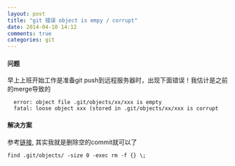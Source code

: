 ```yaml
---
layout: post
title: "git 错误 object is empy / corrupt"
date: 2014-04-10 14:12
comments: true
categories: git
---
```

#### 问题

早上上班开始工作是准备git push到远程服务器时，出现下面错误！我估计是之前的merge导致的

```shell
  error: object file .git/objects/xx/xxx is empty
  fatal: loose object xxx (stored in .git/objects/xx/xxx is corrupt
```
#### 解决方案

参考[链接](http://vincesalvino.blogspot.jp/2013/08/git-empty-files-corrupt-objects-and.html), 其实我就是删除空的commit就可以了

	find .git/objects/ -size 0 -exec rm -f {} \; 



